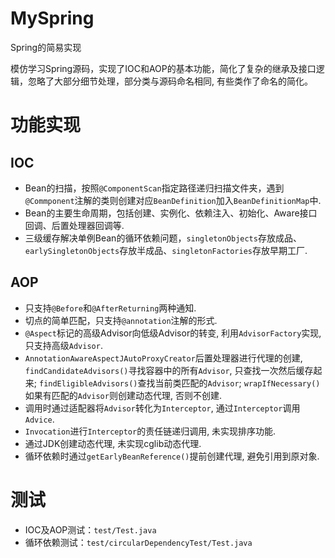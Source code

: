 # MySpring
Spring的简易实现

模仿学习Spring源码，实现了IOC和AOP的基本功能，简化了复杂的继承及接口逻辑，忽略了大部分细节处理，部分类与源码命名相同, 有些类作了命名的简化。

# 功能实现
## IOC
- Bean的扫描，按照`@ComponentScan`指定路径递归扫描文件夹，遇到`@Commponent`注解的类则创建对应`BeanDefinition`加入`BeanDefinitionMap`中.
- Bean的主要生命周期，包括创建、实例化、依赖注入、初始化、Aware接口回调、后置处理器回调等.
- 三级缓存解决单例Bean的循环依赖问题，`singletonObjects`存放成品、`earlySingletonObjects`存放半成品、`singletonFactories`存放早期工厂.

## AOP
- 只支持`@Before`和`@AfterReturning`两种通知.
- 切点的简单匹配，只支持`@annotation`注解的形式.
- `@Aspect`标记的高级Advisor向低级Advisor的转变, 利用`AdvisorFactory`实现, 只支持高级`Advisor`.
- `AnnotationAwareAspectJAutoProxyCreator`后置处理器进行代理的创建, `findCandidateAdvisors()`寻找容器中的所有`Advisor`, 只查找一次然后缓存起来; `findEligibleAdvisors()`查找当前类匹配的`Advisor`; `wrapIfNecessary()`如果有匹配的`Advisor`则创建动态代理, 否则不创建.
- 调用时通过适配器将`Advisor`转化为`Interceptor`, 通过`Interceptor`调用`Advice`.
- `Invocation`进行`Interceptor`的责任链递归调用, 未实现排序功能.
- 通过JDK创建动态代理, 未实现cglib动态代理.
- 循环依赖时通过`getEarlyBeanReference()`提前创建代理, 避免引用到原对象.

# 测试
- IOC及AOP测试：`test/Test.java`
- 循环依赖测试：`test/circularDependencyTest/Test.java`

